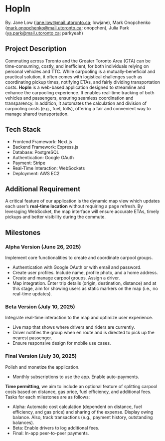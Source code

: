 # HopIn

By. Jane Low (jane.low@mail.utoronto.ca; lowjane), Mark Onopchenko (mark.onopchenko@mail.utoronto.ca; onopchen), Julia Park (ya.park@mail.utoronto.ca; parkyeah)

## Project Description

Commuting across Toronto and the Greater Toronto Area (GTA) can be time-consuming, costly, and inefficient, for both individuals relying on personal vehicles and TTC. While carpooling is a mutually-beneficial and practical solution, it often comes with logistical challenges such as coordinating pickup times, notifying ETAs, and fairly dividing transportation costs.
**HopIn** is a web-based application designed to streamline and enhance the carpooling experience. It enables real-time tracking of both vehicles and passengers, ensuring seamless coordination and transparency. In addition, it automates the calculation and division of carpooling costs (e.g., fuel, tolls), offering a fair and convenient way to manage shared transportation.

## Tech Stack

- Frontend Framework: Next.js
- Backend Framework: Express.js
- Database: PostgreSQL
- Authentication: Google OAuth
- Payment: Stripe
- Real-Time Interaction: WebSockets
- Deployment: AWS EC2

## Additional Requirement

A critical feature of our application is the dynamic map view which updates each user’s **real-time location** without requiring a page refresh. By leveraging WebSocket, the map interface will ensure accurate ETAs, timely pickups and better visibility during the commute.

## Milestones

### Alpha Version (June 26, 2025)

Implement core functionalities to create and coordinate carpool groups.

- Authentication with Google OAuth or with email and password.
- Create user profiles. Include name, profile photo, and a home address.
- Create and manage carpool groups. Assign a driver.
- Map integration. Enter trip details (origin, destination, distance) and at this stage, aim for showing users as static markers on the map (i.e., no real-time updates).

### Beta Version (July 10, 2025)

Integrate real-time interaction to the map and optimize user experience.

- Live map that shows where drivers and riders are currently.
- Driver notifies the group when en route and is directed to pick up the nearest passenger.
- Ensure responsive design for mobile use cases.

### Final Version (July 30, 2025)

Polish and monetize the application.

- Monthly subscriptions to use the app. Enable auto-payments.

**Time permitting**, we aim to include an optional feature of splitting carpool costs based on distance, gas price, fuel efficiency, and additional fees. Tasks for each milestones are as follows:

- Alpha: Automatic cost calculation (dependent on distance, fuel efficiency, and gas price) and sharing of the expense. Display owing balance. Also, track transactions (e.g., payment history, outstanding balances).
- Beta: Enable drivers to log additional fees.
- Final: In-app peer-to-peer payments.
